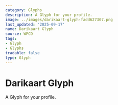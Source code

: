 ```yaml
---
category: Glyphs
description: A Glyph for your profile.
image: ../images/darikaart-glyph-fadd627307.png
last_updated: '2025-09-17'
name: Darikaart Glyph
source: WFCD
tags:
- Glyph
- Glyphs
tradable: false
type: Glyph
---
```


# Darikaart Glyph

A Glyph for your profile.

